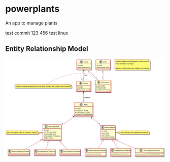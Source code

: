 # powerplants

An app to manage plants

test commit 123 456
test linux

## Entity Relationship Model

![ERM](docs/ERM.svg)
